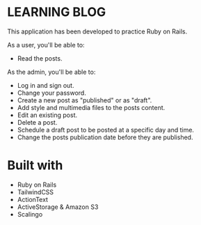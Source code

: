 # LEARNING BLOG

<p>This application has been developed to practice Ruby on Rails.</p>
<p>As a user, you'll be able to:</p>
<ul>
  <li>Read the posts.</li>
</ul>
<p>As the admin, you'll be able to:</p>
<ul>
  <li>Log in and sign out.</li>
  <li>Change your password.</li>
  <li>Create a new post as "published" or as "draft".</li>
  <li>Add style and multimedia files to the posts content.</li>
  <li>Edit an existing post.</li>
  <li>Delete a post.</li>
  <li>Schedule a draft post to be posted at a specific day and time.</li>
  <li>Change the posts publication date before they are published.</li>
</ul>

# Built with

<ul>
  <li>Ruby on Rails</li>
  <li>TailwindCSS</li>
  <li>ActionText</li>
  <li>ActiveStorage & Amazon S3</li>
  <li>Scalingo</li>
</ul>
